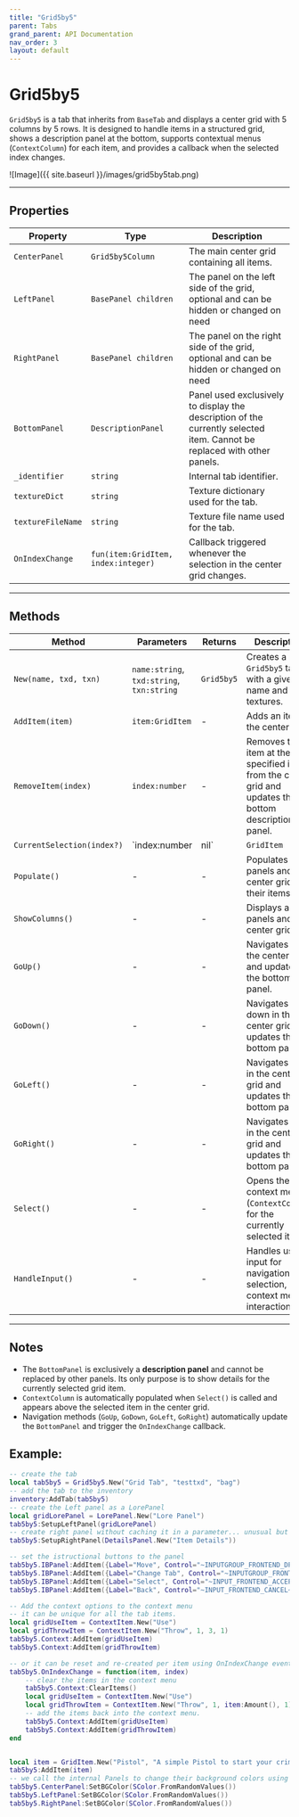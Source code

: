 ```yaml
---
title: "Grid5by5"
parent: Tabs
grand_parent: API Documentation
nav_order: 3
layout: default
---
```


# Grid5by5

`Grid5by5` is a tab that inherits from `BaseTab` and displays a center grid with 5 columns by 5 rows.
It is designed to handle items in a structured grid, shows a description panel at the bottom, supports contextual menus (`ContextColumn`) for each item, and provides a callback when the selected index changes.

![Image]({{ site.baseurl }}/images/grid5by5tab.png)

---

## Properties

| Property | Type | Description |
|----------|------|-------------|
| `CenterPanel` | `Grid5by5Column` | The main center grid containing all items. |
| `LeftPanel` | `BasePanel children` | The panel on the left side of the grid, optional and can be hidden or changed on need
| `RightPanel` | `BasePanel children` | The panel on the right side of the grid, optional and can be hidden or changed on need
| `BottomPanel` | `DescriptionPanel` | Panel used exclusively to display the description of the currently selected item. Cannot be replaced with other panels. |
| `_identifier` | `string` | Internal tab identifier. |
| `textureDict` | `string` | Texture dictionary used for the tab. |
| `textureFileName` | `string` | Texture file name used for the tab. |
| `OnIndexChange` | `fun(item:GridItem, index:integer)` | Callback triggered whenever the selection in the center grid changes. |

---

## Methods

| Method | Parameters | Returns | Description |
|--------|------------|---------|-------------|
| `New(name, txd, txn)` | `name:string`, `txd:string`, `txn:string` | `Grid5by5` | Creates a new `Grid5by5` tab with a given name and textures. |
| `AddItem(item)` | `item:GridItem` | - | Adds an item to the center grid. |
| `RemoveItem(index)` | `index:number` | - | Removes the item at the specified index from the center grid and updates the bottom description panel. |
| `CurrentSelection(index?)` | `index:number|nil` | `GridItem` | Gets or sets the currently selected item in the center grid. |
| `Populate()` | - | - | Populates all panels and the center grid with their items. |
| `ShowColumns()` | - | - | Displays all panels and the center grid. |
| `GoUp()` | - | - | Navigates up in the center grid and updates the bottom panel. |
| `GoDown()` | - | - | Navigates down in the center grid and updates the bottom panel. |
| `GoLeft()` | - | - | Navigates left in the center grid and updates the bottom panel. |
| `GoRight()` | - | - | Navigates right in the center grid and updates the bottom panel. |
| `Select()` | - | - | Opens the context menu (`ContextColumn`) for the currently selected item. |
| `HandleInput()` | - | - | Handles user input for navigation, selection, and context menu interaction. |

---

## Notes

- The `BottomPanel` is exclusively a **description panel** and cannot be replaced by other panels. Its only purpose is to show details for the currently selected grid item.  
- `ContextColumn` is automatically populated when `Select()` is called and appears above the selected item in the center grid.  
- Navigation methods (`GoUp`, `GoDown`, `GoLeft`, `GoRight`) automatically update the `BottomPanel` and trigger the `OnIndexChange` callback.

## Example:
```lua
-- create the tab
local tab5by5 = Grid5by5.New("Grid Tab", "testtxd", "bag")
-- add the tab to the inventory
inventory:AddTab(tab5by5)
-- create the Left panel as a LorePanel
local gridLorePanel = LorePanel.New("Lore Panel")
tab5by5:SetupLeftPanel(gridLorePanel)
-- create right panel without caching it in a parameter... unusual but allowed
tab5by5:SetupRightPanel(DetailsPanel.New("Item Details"))

-- set the istructional buttons to the panel
tab5by5.IBPanel:AddItem({Label="Move", Control="~INPUTGROUP_FRONTEND_DPAD_ALL~"})
tab5by5.IBPanel:AddItem({Label="Change Tab", Control="~INPUTGROUP_FRONTEND_BUMPERS~"})
tab5by5.IBPanel:AddItem({Label="Select", Control="~INPUT_FRONTEND_ACCEPT~"})
tab5by5.IBPanel:AddItem({Label="Back", Control="~INPUT_FRONTEND_CANCEL~"})

-- Add the context options to the context menu
-- it can be unique for all the tab items.
local gridUseItem = ContextItem.New("Use")
local gridThrowItem = ContextItem.New("Throw", 1, 3, 1)
tab5by5.Context:AddItem(gridUseItem)
tab5by5.Context:AddItem(gridThrowItem)

-- or it can be reset and re-created per item using OnIndexChange event called everytime you move the selection around
tab5by5.OnIndexChange = function(item, index)
    -- clear the items in the context menu
    tab5by5.Context:ClearItems()
    local gridUseItem = ContextItem.New("Use")
    local gridThrowItem = ContextItem.New("Throw", 1, item:Amount(), 1) -- if amount is a number.. if not you handle it as a string and convert it into a number
    -- add the items back into the context menu.
    tab5by5.Context:AddItem(gridUseItem)
    tab5by5.Context:AddItem(gridThrowItem)
end


local item = GridItem.New("Pistol", "A simple Pistol to start your criminal career", 100, `weapon_pistol`) -- no texture since we gave a weapon hash
tab5by5:AddItem(item)
-- we call the internal Panels to change their background colors using SColor class
tab5by5.CenterPanel:SetBGColor(SColor.FromRandomValues())
tab5by5.LeftPanel:SetBGColor(SColor.FromRandomValues())
tab5by5.RightPanel:SetBGColor(SColor.FromRandomValues())
```